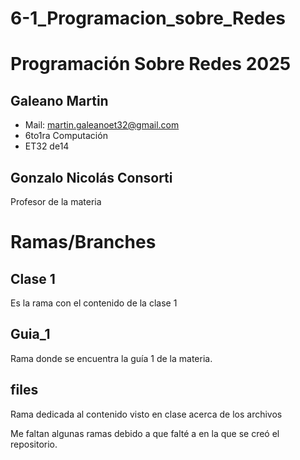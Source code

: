 # 6-1_Programacion_sobre_Redes
# Programación Sobre Redes 2025
## Galeano Martin
- Mail: martin.galeanoet32@gmail.com
- 6to1ra Computación
- ET32 de14

## Gonzalo Nicolás Consorti
Profesor de la materia


## 

# Ramas/Branches
## Clase 1
Es la rama con el contenido de la clase 1

## Guia_1
Rama donde se encuentra la guía 1 de la materia.

## files
Rama dedicada al contenido visto en clase acerca de los archivos



Me faltan algunas ramas debido a que falté a en la que se creó el repositorio.
